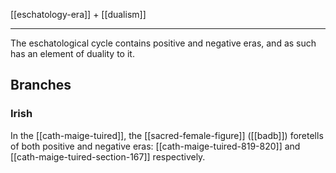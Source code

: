 [[eschatology-era]] + [[dualism]]

---

The eschatological cycle contains positive and negative eras, and as such has an element of duality to it.

## Branches
### Irish
In the [[cath-maige-tuired]], the [[sacred-female-figure]] ([[badb]]) foretells of both positive and negative eras: [[cath-maige-tuired-819-820]] and [[cath-maige-tuired-section-167]] respectively.